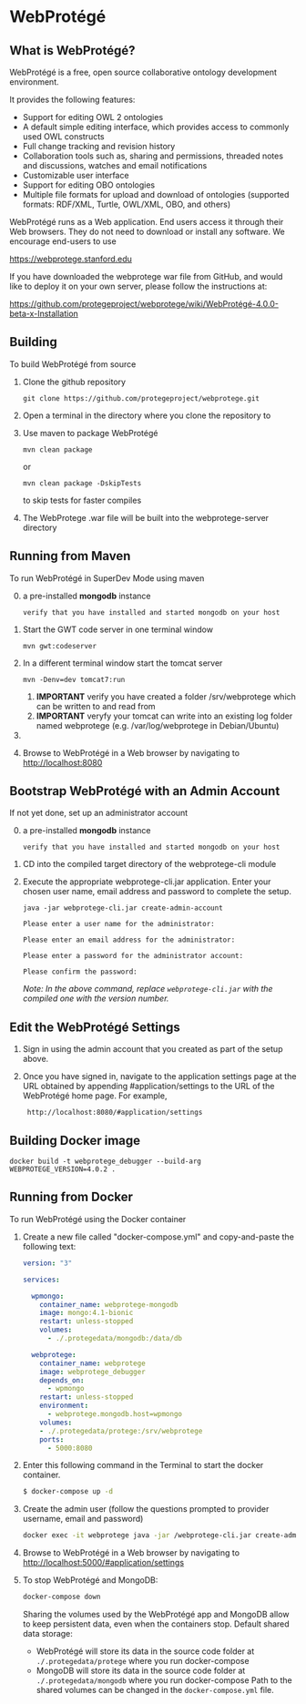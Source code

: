 WebProtégé
==========

What is WebProtégé?
-------------------

WebProtégé is a free, open source collaborative ontology development environment.

It provides the following features:
- Support for editing OWL 2 ontologies
- A default simple editing interface, which provides access to commonly used OWL constructs
- Full change tracking and revision history
- Collaboration tools such as, sharing and permissions, threaded notes and discussions, watches and email notifications
- Customizable user interface
- Support for editing OBO ontologies
- Multiple file formats for upload and download of ontologies (supported formats: RDF/XML, Turtle, OWL/XML, OBO, and others)

WebProtégé runs as a Web application. End users access it through their Web browsers.
They do not need to download or install any software. We encourage end-users to use

https://webprotege.stanford.edu

If you have downloaded the webprotege war file from GitHub, and would like to deploy it on your own server,
please follow the instructions at:

https://github.com/protegeproject/webprotege/wiki/WebProtégé-4.0.0-beta-x-Installation

Building
--------

To build WebProtégé from source

1) Clone the github repository
   ```
   git clone https://github.com/protegeproject/webprotege.git
   ```
2) Open a terminal in the directory where you clone the repository to
3) Use maven to package WebProtégé
   ```
   mvn clean package
   ```
   or
   ```
   mvn clean package -DskipTests
   ```
   to skip tests for faster compiles
   
5) The WebProtege .war file will be built into the webprotege-server directory


Running from Maven
------------------
To run WebProtégé in SuperDev Mode using maven

0) a pre-installed **mongodb** instance 
    ```
    verify that you have installed and started mongodb on your host
    ```

1) Start the GWT code server in one terminal window
    ```
    mvn gwt:codeserver
    ```
2) In a different terminal window start the tomcat server
    ```
    mvn -Denv=dev tomcat7:run
    ```
   1. **IMPORTANT** verify you have created a folder /srv/webprotege which can be written to and read from
   2. **IMPORTANT** veryfy your tomcat can write into an existing log folder named webprotege (e.g. /var/log/webprotege in Debian/Ubuntu)
3)    
3) Browse to WebProtégé in a Web browser by navigating to [http://localhost:8080](http://localhost:8080)


Bootstrap WebProtégé with an Admin Account
------------------
If not yet done, set up an administrator account

0) a pre-installed **mongodb** instance
    ```
    verify that you have installed and started mongodb on your host
    ```

1) CD into the compiled target directory of the webprotege-cli module 

2) Execute the appropriate webprotege-cli.jar application. Enter your chosen user name, email address and password to complete the setup.
   ```
   java -jar webprotege-cli.jar create-admin-account
   ```
   ```
   Please enter a user name for the administrator:
   ```
   ```
   Please enter an email address for the administrator:
   ```
   ```
   Please enter a password for the administrator account:
   ```
   ```
   Please confirm the password:
   ```
   
   _Note: In the above command, replace ```webprotege-cli.jar``` with the compiled one with the version number._

Edit the WebProtégé Settings
-------------------

1) Sign in using the admin account that you created as part of the setup above.

2) Once you have signed in, navigate to the application settings page at the URL obtained by appending #application/settings to the URL of the WebProtégé home page. For example, 

   ``` http://localhost:8080/#application/settings```


Building Docker image
-------------------
```docker build -t webprotege_debugger --build-arg WEBPROTEGE_VERSION=4.0.2 .```


Running from Docker
-------------------

To run WebProtégé using the Docker container

1) Create a new file called "docker-compose.yml" and copy-and-paste the following text:
   ```yml
   version: "3"
   
   services:
   
     wpmongo:
       container_name: webprotege-mongodb
       image: mongo:4.1-bionic
       restart: unless-stopped
       volumes: 
         - ./.protegedata/mongodb:/data/db
   
     webprotege:
       container_name: webprotege
       image: webprotege_debugger
       depends_on:
         - wpmongo
       restart: unless-stopped
       environment:
         - webprotege.mongodb.host=wpmongo
       volumes: 
       - ./.protegedata/protege:/srv/webprotege
       ports:
         - 5000:8080
   ```
2) Enter this following command in the Terminal to start the docker container.
   ```bash
   $ docker-compose up -d
   ```
   
3) Create the admin user (follow the questions prompted to provider username, email and password)
   ```bash
   docker exec -it webprotege java -jar /webprotege-cli.jar create-admin-account
   ```
3) Browse to WebProtégé in a Web browser by navigating to [http://localhost:5000/#application/settings](http://localhost:5000/#application/settings)

4) To stop WebProtégé and MongoDB:
   ```bash
   docker-compose down
   ```
   Sharing the volumes used by the WebProtégé app and MongoDB allow to keep persistent data, even when the containers stop. Default shared data storage:
   - WebProtégé will store its data in the source code folder at `./.protegedata/protege` where you run docker-compose
   - MongoDB will store its data in the source code folder at `./.protegedata/mongodb` where you run docker-compose
   Path to the shared volumes can be changed in the `docker-compose.yml` file.